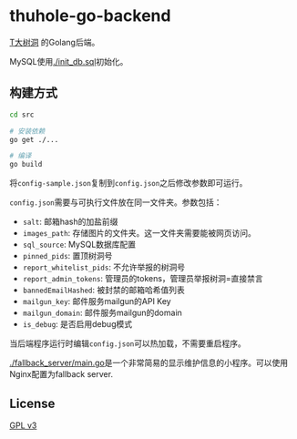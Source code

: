 # thuhole-go-backend

[T大树洞](https://thuhole.com/) 的Golang后端。

MySQL使用[./init_db.sql](./init_db.sql)初始化。

## 构建方式
```bash
cd src

# 安装依赖
go get ./...

# 编译
go build
```

将`config-sample.json`复制到`config.json`之后修改参数即可运行。

`config.json`需要与可执行文件放在同一文件夹。参数包括：
- `salt`: 邮箱hash的加盐前缀
- `images_path`: 存储图片的文件夹。这一文件夹需要能被网页访问。
- `sql_source`: MySQL数据库配置
- `pinned_pids`: 置顶树洞号
- `report_whitelist_pids`: 不允许举报的树洞号
- `report_admin_tokens`: 管理员的tokens，管理员举报树洞=直接禁言
- `bannedEmailHashed`: 被封禁的邮箱哈希值列表
- `mailgun_key`: 邮件服务mailgun的API Key
- `mailgun_domain`: 邮件服务mailgun的domain
- `is_debug`: 是否启用debug模式

当后端程序运行时编辑`config.json`可以热加载，不需要重启程序。

[./fallback_server/main.go](./fallback_server/main.go)是一个非常简易的显示维护信息的小程序。可以使用Nginx配置为fallback server.

## License
[GPL v3](./LICENSE)
